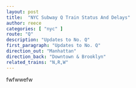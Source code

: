 ```yaml
---
layout: post
title:  "NYC Subway Q Train Status And Delays"
author: reece
categories: [ "nyc" ]
route: "Q"
description: "Updates to No. Q"
first_paragraph: "Updates to No. Q"
direction_out: "Manhattan"
direction_back: "Downtown & Brooklyn"
related_trains: "N,R,W"
---
```


fwfwwefw
